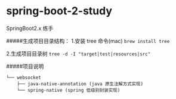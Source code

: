 # spring-boot-2-study
SpringBoot2.x 练手

#####生成项目目录结构：
1.安装 tree 命令(mac)
`brew install tree`

2.生成项目目录树
`tree -d -I "target|test|resources|src"`


#####项目说明
```
└── websocket
    ├── java-native-annotation (java 原生注解方式实现)
    └── spring-native (spring 低级别封装实现)
```